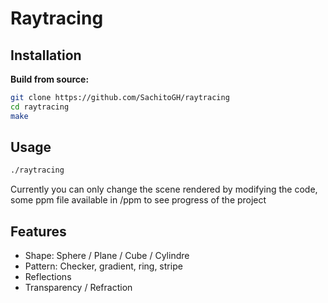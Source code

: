 # Raytracing


## Installation

**Build from source:**

```sh
git clone https://github.com/SachitoGH/raytracing
cd raytracing
make
```

## Usage

```sh
./raytracing
```
Currently you can only change the scene rendered by modifying the code, some ppm file available in /ppm to see progress of the project

## Features

- Shape: Sphere / Plane / Cube / Cylindre
- Pattern: Checker, gradient, ring, stripe
- Reflections 
- Transparency / Refraction
